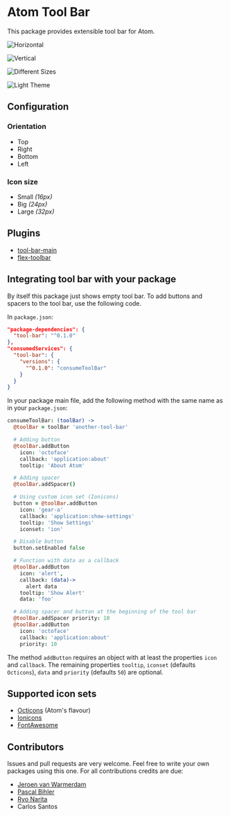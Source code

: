 # Atom Tool Bar

This package provides extensible tool bar for Atom.

![Horizontal](http://cl.ly/image/2w0u3c1x1K3W/Screenshot-2015-04-21-16.46.49.png)

![Vertical](http://cl.ly/image/1t3U3F191p35/Screenshot-2015-04-21-16.45.46.png)

![Different Sizes](http://cl.ly/image/3v1N2F3e3I47/Screenshot-2015-04-21-16.45.46_2.png)

![Light Theme](http://cl.ly/image/0g043b1e0P1X/Screenshot-2015-04-21-16.46.02.png)

## Configuration

### Orientation

* Top
* Right
* Bottom
* Left

### Icon size

* Small *(16px)*
* Big *(24px)*
* Large *(32px)*

## Plugins

* [tool-bar-main](https://atom.io/packages/tool-bar-main)
* [flex-toolbar](https://atom.io/packages/flex-toolbar)

## Integrating tool bar with your package

By itself this package just shows empty tool bar. To add buttons and spacers to the tool bar, use the following code.

In `package.json`:

```json
"package-dependencies": {
  "tool-bar": "^0.1.0"
},
"consumedServices": {
  "tool-bar": {
    "versions": {
      "^0.1.0": "consumeToolBar"
    }
  }
}
```

In your package main file, add the following method with the same name as in your `package.json`:

```coffeescript
consumeToolBar: (toolBar) ->
  @toolBar = toolBar 'another-tool-bar'

  # Adding button
  @toolBar.addButton
    icon: 'octoface'
    callback: 'application:about'
    tooltip: 'About Atom'

  # Adding spacer
  @toolBar.addSpacer()

  # Using custom icon set (Ionicons)
  button = @toolBar.addButton
    icon: 'gear-a'
    callback: 'application:show-settings'
    tooltip: 'Show Settings'
    iconset: 'ion'

  # Disable button
  button.setEnabled false

  # Function with data as a callback
  @toolBar.addButton
    icon: 'alert',
    callback: (data)->
      alert data
    tooltip: 'Show Alert'
    data: 'foo'

  # Adding spacer and button at the beginning of the tool bar
  @toolBar.addSpacer priority: 10
  @toolBar.addButton
    icon: 'octoface'
    callback: 'application:about'
    priority: 10
```

The method `addButton` requires an object with at least the properties `icon` and `callback`.
The remaining properties `tooltip`, `iconset` (defaults `Octicons`), `data` and `priority` (defaults `50`) are optional.

## Supported icon sets

* [Octicons](https://octicons.github.com/) (Atom's flavour)
* [Ionicons](http://ionicons.com/)
* [FontAwesome](http://fortawesome.github.io/Font-Awesome/)

## Contributors

Issues and pull requests are very welcome. Feel free to write your own packages using this one.
For all contributions credits are due:

* [Jeroen van Warmerdam](https://github.com/jerone)
* [Pascal Bihler](https://github.com/pbihler)
* [Ryo Narita](https://github.com/cakecatz)
* Carlos Santos
